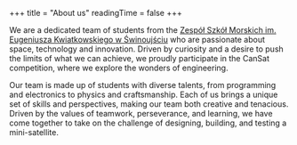 +++
title = "About us"
readingTime = false 
+++

We are a dedicated team of students from the [Zespół Szkół Morskich im. Eugeniusza Kwiatkowskiego w Świnoujściu](https://www.zsm.edu.pl/) who are passionate about space, technology and innovation. Driven by curiosity and a desire to push the limits of what we can achieve, we proudly participate in the CanSat competition, where we explore the wonders of engineering.

Our team is made up of students with diverse talents, from programming and electronics to physics and craftsmanship. Each of us brings a unique set of skills and perspectives, making our team both creative and tenacious. Driven by the values of teamwork, perseverance, and learning, we have come together to take on the challenge of designing, building, and testing a mini-satellite.
